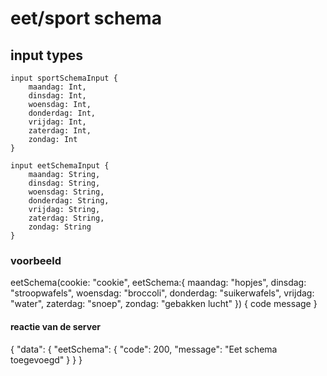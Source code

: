 # eet/sport schema

## input types

    input sportSchemaInput {
        maandag: Int,
        dinsdag: Int,
        woensdag: Int,
        donderdag: Int,
        vrijdag: Int,
        zaterdag: Int,
        zondag: Int
    }

    input eetSchemaInput {
        maandag: String,
        dinsdag: String,
        woensdag: String,
        donderdag: String,
        vrijdag: String,
        zaterdag: String,
        zondag: String
    }

### voorbeeld

  eetSchema(cookie: "cookie", 
  eetSchema:{
    maandag: "hopjes", 
    dinsdag: "stroopwafels", 
    woensdag: "broccoli", 
    donderdag: "suikerwafels", 
    vrijdag: "water", 
    zaterdag: "snoep", 
    zondag: "gebakken lucht"
    }) {
    code
    message
  }

#### reactie van de server

  {
  "data": {
    "eetSchema": {
      "code": 200,
      "message": "Eet schema toegevoegd"
    }
  }
}

